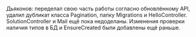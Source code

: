 Дьяконов: переделал свою часть работы согласно обновлённому API, удалил дубликат класса Pagination, папку Migrations и HelloController. SolutionController и Mail ещё пока недоделаны. Изменения проверки наличия типов в БД и EnsureCreated были добавлены ещё раньше.
